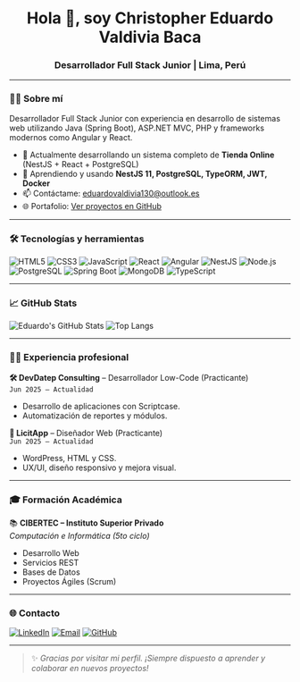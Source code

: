 <h1 align="center">Hola 👋, soy Christopher Eduardo Valdivia Baca</h1>
<h3 align="center">Desarrollador Full Stack Junior | Lima, Perú</h3>

---

### 👨‍💻 Sobre mí
Desarrollador Full Stack Junior con experiencia en desarrollo de sistemas web utilizando Java (Spring Boot), ASP.NET MVC, PHP y frameworks modernos como Angular y React.

- 🔭 Actualmente desarrollando un sistema completo de **Tienda Online** (NestJS + React + PostgreSQL)
- 🌱 Aprendiendo y usando **NestJS 11, PostgreSQL, TypeORM, JWT, Docker**
- 📫 Contáctame: [eduardovaldivia130@outlook.es](mailto:eduardovaldivia130@outlook.es)
- 🌐 Portafolio: [Ver proyectos en GitHub](https://github.com/Eduardo1300)

---

### 🛠️ Tecnologías y herramientas

![HTML5](https://img.shields.io/badge/HTML5-E34F26?logo=html5&logoColor=white&style=for-the-badge)
![CSS3](https://img.shields.io/badge/CSS3-1572B6?logo=css3&logoColor=white&style=for-the-badge)
![JavaScript](https://img.shields.io/badge/JavaScript-F7DF1E?logo=javascript&logoColor=black&style=for-the-badge)
![React](https://img.shields.io/badge/React-20232A?logo=react&logoColor=61DAFB&style=for-the-badge)
![Angular](https://img.shields.io/badge/Angular-DD0031?logo=angular&logoColor=white&style=for-the-badge)
![NestJS](https://img.shields.io/badge/NestJS-E0234E?logo=nestjs&logoColor=white&style=for-the-badge)
![Node.js](https://img.shields.io/badge/Node.js-339933?logo=node.js&logoColor=white&style=for-the-badge)
![PostgreSQL](https://img.shields.io/badge/PostgreSQL-4169E1?logo=postgresql&logoColor=white&style=for-the-badge)
![Spring Boot](https://img.shields.io/badge/Spring_Boot-6DB33F?logo=springboot&logoColor=white&style=for-the-badge)
![MongoDB](https://img.shields.io/badge/MongoDB-4EA94B?logo=mongodb&logoColor=white&style=for-the-badge)
![TypeScript](https://img.shields.io/badge/TypeScript-007ACC?logo=typescript&logoColor=white&style=for-the-badge)

---

### 📈 GitHub Stats

![Eduardo's GitHub Stats](https://github-readme-stats.vercel.app/api?username=Eduardo1300&show_icons=true&theme=radical)
![Top Langs](https://github-readme-stats.vercel.app/api/top-langs/?username=Eduardo1300&layout=compact&theme=radical)

---

### 🧑‍💼 Experiencia profesional

**🛠 DevDatep Consulting** – Desarrollador Low-Code (Practicante)  
`Jun 2025 – Actualidad`  
- Desarrollo de aplicaciones con Scriptcase.  
- Automatización de reportes y módulos.  

**🎨 LicitApp** – Diseñador Web (Practicante)  
`Jun 2025 – Actualidad`  
- WordPress, HTML y CSS.  
- UX/UI, diseño responsivo y mejora visual.

---

### 🎓 Formación Académica

📚 **CIBERTEC – Instituto Superior Privado**  
*Computación e Informática (5to ciclo)*  
- Desarrollo Web  
- Servicios REST  
- Bases de Datos  
- Proyectos Ágiles (Scrum)  

---

### 🌐 Contacto

[![LinkedIn](https://img.shields.io/badge/LinkedIn-blue?logo=linkedin&style=for-the-badge)](https://linkedin.com)
[![Email](https://img.shields.io/badge/Email-EA4335?logo=gmail&logoColor=white&style=for-the-badge)](mailto:eduardovaldivia130@outlook.es)
[![GitHub](https://img.shields.io/badge/GitHub-000?logo=github&style=for-the-badge)](https://github.com/Eduardo1300)

---

> ✨ *Gracias por visitar mi perfil. ¡Siempre dispuesto a aprender y colaborar en nuevos proyectos!*
